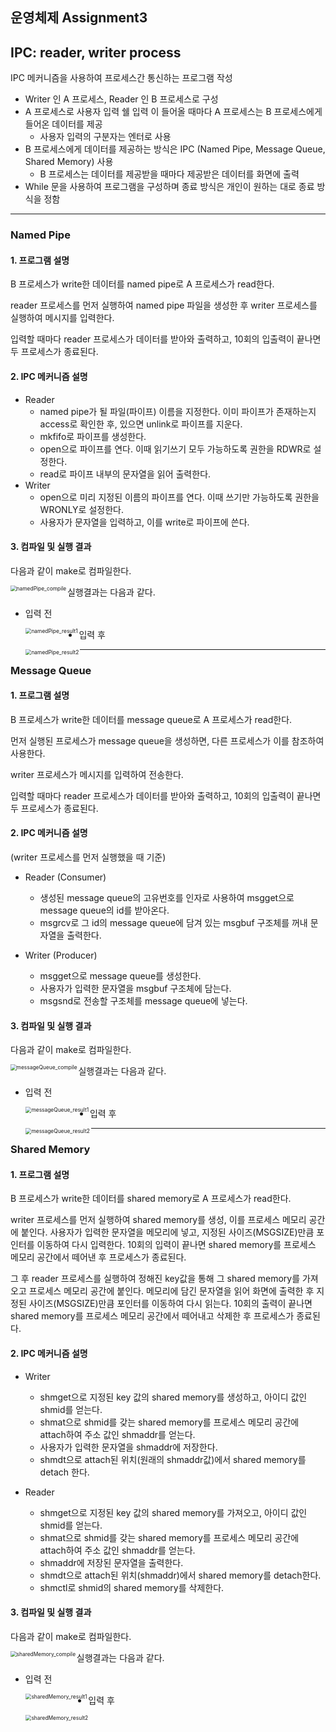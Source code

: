 ## 운영체제 Assignment3

## IPC: reader, writer process

IPC 메커니즘을 사용하여 프로세스간 통신하는 프로그램 작성

* Writer 인 A 프로세스, Reader 인 B 프로세스로 구성
* A 프로세스로 사용자 입력 쉘 입력 이 들어올 때마다 A 프로세스는 B 프로세스에게 들어온 데이터를 제공
  * 사용자 입력의 구분자는 엔터로 사용
* B 프로세스에게 데이터를 제공하는 방식은 IPC (Named Pipe, Message Queue, Shared Memory) 사용
  * B 프로세스는 데이터를 제공받을 때마다 제공받은 데이터를 화면에 출력
* While 문을 사용하여 프로그램을 구성하며 종료 방식은 개인이 원하는 대로 종료 방식을 정함

---

### Named Pipe

#### 1. 프로그램 설명

B 프로세스가 write한 데이터를 named pipe로 A 프로세스가 read한다.

reader 프로세스를 먼저 실행하여 named pipe 파일을 생성한 후 writer 프로세스를 실행하여 메시지를 입력한다.

입력할 때마다 reader 프로세스가 데이터를 받아와 출력하고, 10회의 입출력이 끝나면 두 프로세스가 종료된다.

#### 2. IPC 메커니즘 설명

* Reader
  * named pipe가 될 파일(파이프) 이름을 지정한다. 이미 파이프가 존재하는지 access로 확인한 후, 있으면 unlink로 파이프를 지운다.
  * mkfifo로 파이프를 생성한다.
  * open으로 파이프를 연다. 이때 읽기쓰기 모두 가능하도록 권한을 RDWR로 설정한다.
  * read로 파이프 내부의 문자열을 읽어 출력한다.
* Writer
  * open으로 미리 지정된 이름의 파이프를 연다. 이때 쓰기만 가능하도록 권한을 WRONLY로 설정한다.
  * 사용자가 문자열을 입력하고, 이를 write로 파이프에 쓴다.

#### 3. 컴파일 및 실행 결과

다음과 같이 make로 컴파일한다.

<img src="./namedPipe_compile.png" alt="namedPipe_compile" style="zoom:60%;" align="left"/>

실행결과는 다음과 같다.

* 입력 전

  <img src="./namedPipe_result1.png" alt="namedPipe_result1" style="zoom:60%;" align="left"/>

* 입력 후

  <img src="./namedPipe_result2.png" alt="namedPipe_result2" style="zoom:60%;" align="left"/>

---

### Message Queue

#### 1. 프로그램 설명

B 프로세스가 write한 데이터를 message queue로 A 프로세스가 read한다.

먼저 실행된 프로세스가 message queue을 생성하면, 다른 프로세스가 이를 참조하여 사용한다.

writer 프로세스가 메시지를 입력하여 전송한다.

입력할 때마다 reader 프로세스가 데이터를 받아와 출력하고, 10회의 입출력이 끝나면 두 프로세스가 종료된다.

#### 2. IPC 메커니즘 설명

(writer 프로세스를 먼저 실행했을 때 기준)

* Reader (Consumer)
  * 생성된 message queue의 고유번호를 인자로 사용하여 msgget으로 message queue의 id를 받아온다.
  * msgrcv로 그 id의 message queue에 담겨 있는 msgbuf 구조체를 꺼내 문자열을 출력한다.

* Writer (Producer)
  * msgget으로 message queue를 생성한다.
  * 사용자가 입력한 문자열을 msgbuf 구조체에 담는다.
  * msgsnd로 전송할 구조체를 message queue에 넣는다.

#### 3. 컴파일 및 실행 결과

다음과 같이 make로 컴파일한다.

<img src="./messageQueue_compile.png" alt="messageQueue_compile" style="zoom:60%;" align="left"/>

실행결과는 다음과 같다.

* 입력 전

  <img src="./messageQueue_result1.png" alt="messageQueue_result1" style="zoom:60%;" align="left"/>

* 입력 후

  <img src="./messageQueue_result2.png" alt="messageQueue_result2" style="zoom:60%;" align="left"/>

---

### Shared Memory

#### 1. 프로그램 설명

B 프로세스가 write한 데이터를 shared memory로 A 프로세스가 read한다.

writer 프로세스를 먼저 실행하여 shared memory를 생성, 이를 프로세스 메모리 공간에 붙인다.
사용자가 입력한 문자열을 메모리에 넣고, 지정된 사이즈(MSGSIZE)만큼 포인터를 이동하여 다시 입력한다. 10회의 입력이 끝나면 shared memory를 프로세스 메모리 공간에서 떼어낸 후 프로세스가 종료된다.

그 후 reader 프로세스를 실행하여 정해진 key값을 통해 그 shared memory를 가져오고 프로세스 메모리 공간에 붙인다.
메모리에 담긴 문자열을 읽어 화면에 출력한 후 지정된 사이즈(MSGSIZE)만큼 포인터를 이동하여 다시 읽는다. 10회의 출력이 끝나면 shared memory를 프로세스 메모리 공간에서 떼어내고 삭제한 후 프로세스가 종료된다.

#### 2. IPC 메커니즘 설명

* Writer
  * shmget으로 지정된 key 값의 shared memory를 생성하고, 아이디 값인 shmid를 얻는다.
  * shmat으로 shmid를 갖는 shared memory를 프로세스 메모리 공간에 attach하여 주소 값인 shmaddr를 얻는다.
  * 사용자가 입력한 문자열을 shmaddr에 저장한다.
  * shmdt으로 attach된 위치(원래의 shmaddr값)에서 shared memory를 detach 한다. 

* Reader
  * shmget으로 지정된 key 값의 shared memory를 가져오고, 아이디 값인 shmid를 얻는다.
  * shmat으로 shmid를 갖는 shared memory를 프로세스 메모리 공간에 attach하여 주소 값인 shmaddr를 얻는다.
  * shmaddr에 저장된 문자열을 출력한다.
  * shmdt으로 attach된 위치(shmaddr)에서 shared memory를 detach한다.
  * shmctl로 shmid의 shared memory를 삭제한다.

#### 3. 컴파일 및 실행 결과

다음과 같이 make로 컴파일한다.

<img src="./sharedMemory_compile.png" alt="sharedMemory_compile" style="zoom:60%;" align="left"/>

실행결과는 다음과 같다.

* 입력 전

  <img src="./sharedMemory_result1.png" alt="sharedMemory_result1" style="zoom:60%;" align="left"/>

* 입력 후

  <img src="./sharedMemory_result2.png" alt="sharedMemory_result2" style="zoom:60%;" align="left"/>